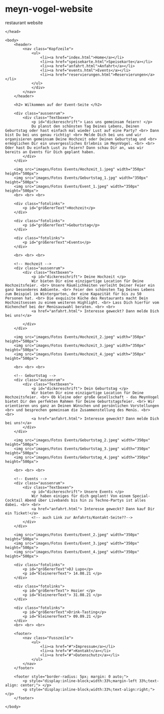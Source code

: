 # meyn-vogel-website
restaurant website

<!DOCTYPE html>
<html>
    <head>
        <title>Restaurant MeynVogel</title>
        <link rel="stylesheet" type="text/css" href="style.css"> 
        
<!--Schriftart anpassen!-->
    </head>
    
    <body>
        <header>
            <nav class="Kopfzeile">
                <ul>
                    <li><a href="index.html">Home</a></li>
                    <li><a href="speisekarte.html">Speisekarte</a></li>
                    <li><a href="anfahrt.html">Anfahrt</a></li>
                    <li><a href="events.html">Events</a></li>
                    <li><a href="reservierungen.html">Reservierungen</a></li>
                </ul>
                </div>
            </nav> 
        </header>

        <h2> Wilkommen auf der Event-Seite </h2>

        <div class="aussenrum"> 
            <div class="Textboxen"> 
                <p id="dickereschrift"> Lass uns gemeinsam feiern! </p>
                Du planst den schönsten Tag Deines Lebens, Deinen Geburtstag oder hast einfach mal wieder Lust auf eine Party? <br> Dann bist Du bei uns genau richtig! <br> Melde Dich bei uns und wir organisieren gemeinsam Deine Hochzeit oder Deinen Geburtstag und <br> ermöglichen Dir ein unvergessliches Erlebnis im MeynVogel. <br> <br> Oder hast Du einfach Lust zu feiern? Dann schau Dir an, was wir bereits an Events für Dich geplant haben.
            </div>
        </div>

        <img src="images/Fotos Events/Hochzeit_1.jpeg" width="350px" height="500px">
        <img src="images/Fotos Events/Geburtstag_1.jpg" width="350px" height="500px"> 
        <img src="images/Fotos Events/Event_1.jpeg" width="350px" height="500px">
        <br> <br> <br> 
        
        <div class="fotolinks">
            <p id="größererText">Hochzeit</p> 
        </div>

        <div class="fotolinks">
            <p id="größererText">Geburtstag</p> 
        </div>

        <div class="fotolinks">
            <p id="größererText">Events</p> 
        </div>

        <br> <br> <br>

        <!-- Hochzeit -->  
        <div class="aussenrum"> 
            <div class="Textboxen"> 
                <p id="dickereschrift"> Deine Hochzeit </p>
                Wir bieten Dir eine einzigartige Location für Deine Hochzeitsfeier. <br> Unsere Räumlichkeiten verleiht Deiner Feier ein ganz besonderes Ambiente. <br> Feier den schönsten Tag Deines Lebens zum Beispiel im Wintergarten, der eine Kapazität für bis zu 50 Personen hat. <br> Die exquisite Küche des Restaurants macht Dein Hochzeitsessen zu einem weiteren Highlight. <br> Lass Dich hierfür vom Küchenchef bei der Menüsauswahl beraten. <br> <br> 
                <a href="anfahrt.html"> Interesse geweckt? Dann melde Dich bei uns!</a>
        
            </div>
        </div>

        <img src="images/Fotos Events/Hochzeit_2.jpeg" width="350px" height="500px"> 
        <img src="images/Fotos Events/Hochzeit_3.jpeg" width="350px" height="500px">
        <img src="images/Fotos Events/Hochzeit_4.jpeg" width="350px" height="500px">

        <br> <br> <br>

        <!-- Geburtstag -->
        <div class="aussenrum"> 
            <div class="Textboxen"> 
                <p id="dickereschrift"> Dein Geburtstag </p>
                Wir bieten Dir eine einzigartige Location für Deine Hochzeitsfeier. <br> Ob kleine oder große Gesellschaft - das MeynVogel bietet Dir den perfekten Rahmen für Deine Geburtstagsfeier. <br> Wir orientieren uns ganz an Deinen Wünschen und persönlichen Vorstellungen <br> und besprechen gemeinsam die Zusammenstellung des Menüs. <br> <br> 
                <a href="anfahrt.html"> Interesse geweckt? Dann melde Dich bei uns!</a> 
            </div>
        </div>
        
        <img src="images/Fotos Events/Geburtstag_2.jpeg" width="350px" height="500px">
        <img src="images/Fotos Events/Geburtstag_3.jpeg" width="350px" height="500px">
        <img src="images/Fotos Events/Geburtstag_4.jpeg" width="350px" height="500px">

        <br> <br> <br>

        <!-- Events --> 
        <div class="aussenrum"> 
            <div class="Textboxen"> 
                <p id="dickereschrift"> Unsere Events </p>
                Wir haben einiges für dich geplant! Von einem Special-Cocktail Abend über Livebands bis hin zu Techno-Partys ist alles dabei. <br> <br> 
                <a href="anfahrt.html"> Interesse geweckt? Dann kauf Dir ein Ticket!</a>  
                <!-- auch Link zur Anfahrts/Kontakt-Seite??-->
            </div>
        </div>

        <img src="images/Fotos Events/Event_2.jpeg" width="350px" height="500px">
        <img src="images/Fotos Events/Event_3.jpeg" width="350px" height="500px">
        <img src="images/Fotos Events/Event_4.jpeg" width="350px" height="500px">

        <div class="fotolinks">
            <p id="größererText">DJ Lupo</p> 
            <p id="kleinererText"> 14.08.21 </p> 
        </div>
        
        <div class="fotolinks">
            <p id="größererText"> Hozier </p> 
            <p id="kleinererText"> 31.08.21 </p>
        </div>

        <div class="fotolinks">
            <p id="größererText">Drink-Tasting</p> 
            <p id="kleinererText"> 09.09.21 </p>
        </div>
        <br> <br> <br> 

        <footer>
            <nav class="Fusszeile">
                <ul>
                    <li><a href="#">Impressum</a></li>
                    <li><a href="#">Kontakt</a></li>
                    <li><a href="#">Datenschutz</a></li>
                </ul>
            </nav> 
        </footer>

        <footer style="border-radius: 5px; margin: 0 auto;">
            <p style="display:inline-block;width:33%;margin-left 33%;text-align: center;"> </p>
            <p style="display:inline-block;width:33%;text-align:right;"> </p>
        </footer>

    </body>

</html>
